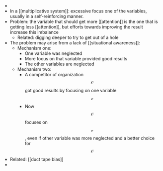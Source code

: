 -
- In a [[multiplicative system]]: excessive focus one of the variables, usually in a self-reinforcing manner.
- Problem: the variable that should get more [[attention]] is the one that is getting less [[attention]], but efforts towards improving the result increase this imbalance
  * Related: digging deeper to try to get out of a hole
- The problem may arise from a lack of [[situational awareness]]:
	- Mechanism one:
	  * One variable was neglected
	  * More focus on that variable provided good results
	  * The other variables are neglected
	- Mechanism two:
	  * A competitor of organization $$\mathcal{O}$$ got good results by focusing on one variable $$\mathcal{v}$$
	  * Now $$\mathcal{O}$$ focuses on $$\mathcal{v}$$, even if other variable was more neglected and a better choice for $$\mathcal{O}$$
- Related: [[duct tape bias]]
-